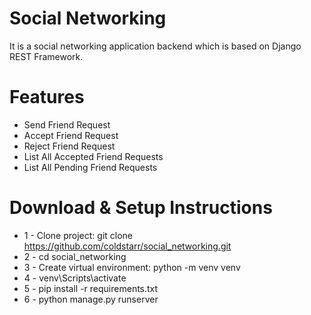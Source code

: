# Social Networking
It is a social networking application backend which is based on Django REST Framework.

# Features
* Send Friend Request
* Accept Friend Request
* Reject Friend Request
* List All Accepted Friend Requests
* List All Pending Friend Requests


# Download & Setup Instructions

* 1 - Clone project: git clone https://github.com/coldstarr/social_networking.git
* 2 - cd social_networking
* 3 - Create virtual environment: python -m venv venv
* 4 - venv\Scripts\activate
* 5 - pip install -r requirements.txt
* 6 - python manage.py runserver
